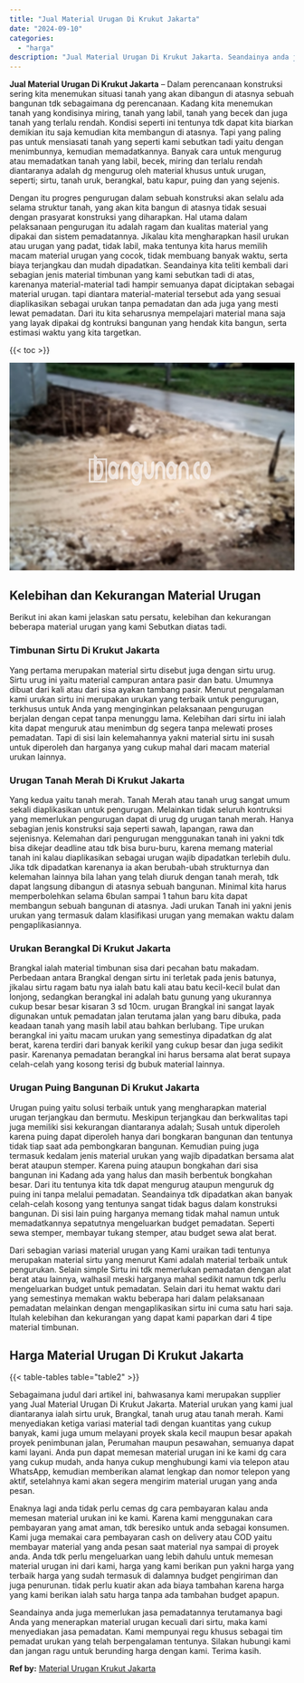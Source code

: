 ```yaml
---
title: "Jual Material Urugan Di Krukut Jakarta"
date: "2024-09-10"
categories: 
  - "harga"
description: "Jual Material Urugan Di Krukut Jakarta. Seandainya anda juga memerlukan jasa pemadatannya terutamanya bagi Anda yang menerapkan material urugan kecuali dari..."
---
```


**Jual Material Urugan Di Krukut Jakarta** – Dalam perencanaan konstruksi sering kita menemukan situasi tanah yang akan dibangun di atasnya sebuah bangunan tdk sebagaimana dg perencanaan. Kadang kita menemukan tanah yang kondisinya miring, tanah yang labil, tanah yang becek dan juga tanah yang terlalu rendah. Kondisi seperti ini tentunya tdk dapat kita biarkan demikian itu saja kemudian kita membangun di atasnya. Tapi yang paling pas untuk mensiasati tanah yang seperti kami sebutkan tadi yaitu dengan menimbunnya, kemudian memadatkannya. Banyak cara untuk mengurug atau memadatkan tanah yang labil, becek, miring dan terlalu rendah diantaranya adalah dg mengurug oleh material khusus untuk urugan, seperti; sirtu, tanah uruk, berangkal, batu kapur, puing dan yang sejenis.

Dengan itu progres pengurugan dalam sebuah konstruksi akan selalu ada selama struktur tanah, yang akan kita bangun di atasnya tidak sesuai dengan prasyarat konstruksi yang diharapkan. Hal utama dalam pelaksanaan pengurugan itu adalah ragam dan kualitas material yang dipakai dan sistem pemadatannya. Jikalau kita mengharapkan hasil urukan atau urugan yang padat, tidak labil, maka tentunya kita harus memilih macam material urugan yang cocok, tidak membuang banyak waktu, serta biaya terjangkau dan mudah dipadatkan. Seandainya kita teliti kembali dari sebagian jenis material timbunan yang kami sebutkan tadi di atas, karenanya material-material tadi hampir semuanya dapat diciptakan sebagai material urugan. tapi diantara material-material tersebut ada yang sesuai diaplikasikan sebagai urukan tanpa pemadatan dan ada juga yang mesti lewat pemadatan. Dari itu kita seharusnya mempelajari material mana saja yang layak dipakai dg kontruksi bangunan yang hendak kita bangun, serta estimasi waktu yang kita targetkan.

{{< toc >}}

![Jual Material Urugan Di Krukut Jakarta](/images/jual-urugan-07.png)

## Kelebihan dan Kekurangan Material Urugan

Berikut ini akan kami jelaskan satu persatu, kelebihan dan kekurangan beberapa material urugan yang kami Sebutkan diatas tadi.

### Timbunan Sirtu Di Krukut Jakarta

Yang pertama merupakan material sirtu disebut juga dengan sirtu urug. Sirtu urug ini yaitu material campuran antara pasir dan batu. Umumnya dibuat dari kali atau dari sisa ayakan tambang pasir. Menurut pengalaman kami urukan sirtu ini merupakan urukan yang terbaik untuk pengurugan, terkhusus untuk Anda yang menginginkan pelaksanaan pengurugan berjalan dengan cepat tanpa menunggu lama. Kelebihan dari sirtu ini ialah kita dapat menguruk atau menimbun dg segera tanpa melewati proses pemadatan. Tapi di sisi lain kelemahannya yakni material sirtu ini susah untuk diperoleh dan harganya yang cukup mahal dari macam material urukan lainnya.

### Urugan Tanah Merah Di Krukut Jakarta

Yang kedua yaitu tanah merah. Tanah Merah atau tanah urug sangat umum sekali diaplikasikan untuk pengurugan. Melainkan tidak seluruh kontruksi yang memerlukan pengurugan dapat di urug dg urugan tanah merah. Hanya sebagian jenis konstruksi saja seperti sawah, lapangan, rawa dan sejenisnya. Kelemahan dari pengurugan menggunakan tanah ini yakni tdk bisa dikejar deadline atau tdk bisa buru-buru, karena memang material tanah ini kalau diaplikasikan sebagai urugan wajib dipadatkan terlebih dulu. Jika tdk dipadatkan karenanya ia akan berubah-ubah strukturnya dan kelemahan lainnya bila lahan yang telah diuruk dengan tanah merah, tdk dapat langsung dibangun di atasnya sebuah bangunan. Minimal kita harus memperbolehkan selama 6bulan sampai 1 tahun baru kita dapat membangun sebuah bangunan di atasnya. Jadi urukan Tanah ini yakni jenis urukan yang termasuk dalam klasifikasi urugan yang memakan waktu dalam pengaplikasiannya.

### Urukan Berangkal Di Krukut Jakarta

Brangkal ialah material timbunan sisa dari pecahan batu makadam. Perbedaan antara Brangkal dengan sirtu ini terletak pada jenis batunya, jikalau sirtu ragam batu nya ialah batu kali atau batu kecil-kecil bulat dan lonjong, sedangkan berangkal ini adalah batu gunung yang ukurannya cukup besar besar kisaran 3 sd 10cm. urugan Brangkal ini sangat layak digunakan untuk pemadatan jalan terutama jalan yang baru dibuka, pada keadaan tanah yang masih labil atau bahkan berlubang. Tipe urukan berangkal ini yaitu macam urukan yang semestinya dipadatkan dg alat berat, karena terdiri dari banyak kerikil yang cukup besar dan juga sedikit pasir. Karenanya pemadatan berangkal ini harus bersama alat berat supaya celah-celah yang kosong terisi dg bubuk material lainnya.

### Urugan Puing Bangunan Di Krukut Jakarta

Urugan puing yaitu solusi terbaik untuk yang mengharapkan material urugan terjangkau dan bermutu. Meskipun terjangkau dan berkwalitas tapi juga memiliki sisi kekurangan diantaranya adalah; Susah untuk diperoleh karena puing dapat diperoleh hanya dari bongkaran bangunan dan tentunya tidak tiap saat ada pembongkaran bangunan. Kemudian puing juga termasuk kedalam jenis material urukan yang wajib dipadatkan bersama alat berat ataupun stemper. Karena puing ataupun bongkahan dari sisa bangunan ini Kadang ada yang halus dan masih berbentuk bongkahan besar. Dari itu tentunya kita tdk dapat mengurug ataupun menguruk dg puing ini tanpa melalui pemadatan. Seandainya tdk dipadatkan akan banyak celah-celah kosong yang tentunya sangat tidak bagus dalam konstruksi bangunan. Di sisi lain puing harganya memang tidak mahal namun untuk memadatkannya sepatutnya mengeluarkan budget pemadatan. Seperti sewa stemper, membayar tukang stemper, atau budget sewa alat berat.

Dari sebagian variasi material urugan yang Kami uraikan tadi tentunya merupakan material sirtu yang menurut Kami adalah material terbaik untuk pengurukan. Selain simple Sirtu ini tdk memerlukan pemadatan dengan alat berat atau lainnya, walhasil meski harganya mahal sedikit namun tdk perlu mengeluarkan budget untuk pemadatan. Selain dari itu hemat waktu dari yang semestinya memakan waktu beberapa hari dalam pelaksanaan pemadatan melainkan dengan mengaplikasikan sirtu ini cuma satu hari saja. Itulah kelebihan dan kekurangan yang dapat kami paparkan dari 4 tipe material timbunan.

## Harga Material Urugan Di Krukut Jakarta

{{< table-tables table="table2" >}}

Sebagaimana judul dari artikel ini, bahwasanya kami merupakan supplier yang Jual Material Urugan Di Krukut Jakarta. Material urukan yang kami jual diantaranya ialah sirtu uruk, Brangkal, tanah urug atau tanah merah. Kami menyediakan ketiga variasi material tadi dengan kuantitas yang cukup banyak, kami juga umum melayani proyek skala kecil maupun besar apakah proyek penimbunan jalan, Perumahan maupun pesawahan, semuanya dapat kami layani. Anda pun dapat memesan material urugan ini ke kami dg cara yang cukup mudah, anda hanya cukup menghubungi kami via telepon atau WhatsApp, kemudian memberikan alamat lengkap dan nomor telepon yang aktif, setelahnya kami akan segera mengirim material urugan yang anda pesan.

Enaknya lagi anda tidak perlu cemas dg cara pembayaran kalau anda memesan material urukan ini ke kami. Karena kami menggunakan cara pembayaran yang amat aman, tdk beresiko untuk anda sebagai konsumen. Kami juga memakai cara pembayaran cash on delivery atau COD yaitu membayar material yang anda pesan saat material nya sampai di proyek anda. Anda tdk perlu mengeluarkan uang lebih dahulu untuk memesan material urugan ini dari kami, harga yang kami berikan pun yakni harga yang terbaik harga yang sudah termasuk di dalamnya budget pengiriman dan juga penurunan. tidak perlu kuatir akan ada biaya tambahan karena harga yang kami berikan ialah satu harga tanpa ada tambahan budget apapun.

Seandainya anda juga memerlukan jasa pemadatannya terutamanya bagi Anda yang menerapkan material urugan kecuali dari sirtu, maka kami menyediakan jasa pemadatan. Kami mempunyai regu khusus sebagai tim pemadat urukan yang telah berpengalaman tentunya. Silakan hubungi kami dan jangan ragu untuk berunding harga dengan kami. Terima kasih.

**Ref by:** [Material Urugan Krukut Jakarta](https://id.wikipedia.org/wiki/Material)
